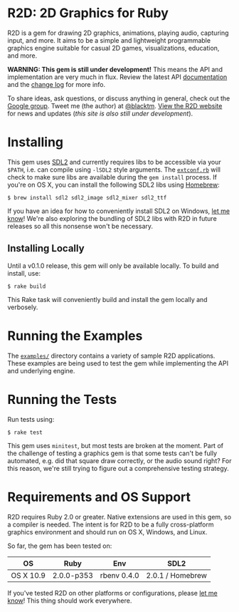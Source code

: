 # R2D: 2D Graphics for Ruby

R2D is a gem for drawing 2D graphics, animations, playing audio, capturing input, and more. It aims to be a simple and lightweight programmable graphics engine suitable for casual 2D games, visualizations, education, and more.

**WARNING: This gem is still under development!** This means the API and implementation are very much in flux. Review the latest API [documentation](http://www.ruby2d.com/docs) and the [change log](http://www.ruby2d.com/docs/history.html) for more info.

To share ideas, ask questions, or discuss anything in general, check out the [Google group](https://groups.google.com/d/forum/r2d-gem). Tweet me (the author) at [@blacktm](https://twitter.com/blacktm). [View the R2D website](http://www.ruby2d.com) for news and updates (*this site is also still under development*).

# Installing

This gem uses [SDL2](http://www.libsdl.org) and currently requires libs to be accessible via your `$PATH`, i.e. can compile using `-lSDL2` style arguments. The [`extconf.rb`](/ext/r2d/extconf.rb) will check to make sure libs are available during the `gem install` process. If you're on OS X, you can install the following SDL2 libs using [Homebrew](http://brew.sh):

```
$ brew install sdl2 sdl2_image sdl2_mixer sdl2_ttf
```

If you have an idea for how to conveniently install SDL2 on Windows, [let me know](https://twitter.com/blacktm)! We're also exploring the bundling of SDL2 libs with R2D in future releases so all this nonsense won't be necessary.

## Installing Locally

Until a v0.1.0 release, this gem will only be available locally. To build and install, use:

```
$ rake build
```

This Rake task will conveniently build and install the gem locally and verbosely.

# Running the Examples

The [`examples/`](/examples) directory contains a variety of sample R2D applications. These examples are being used to test the gem while implementing the API and underlying engine.

# Running the Tests

Run tests using:

```
$ rake test
```

This gem uses `minitest`, but most tests are broken at the moment. Part of the challenge of testing a graphics gem is that some tests can't be fully automated, e.g. did that square draw correctly, or the audio sound right? For this reason, we're still trying to figure out a comprehensive testing strategy.

# Requirements and OS Support

R2D requires Ruby 2.0 or greater. Native extensions are used in this gem, so a compiler is needed. The intent is for R2D to be a fully cross-platform graphics environment and should run on OS X, Windows, and Linux.

So far, the gem has been tested on:

| OS        | Ruby       | Env         | SDL2             |
| --------- | ---------- | ----------- | ---------------- |
| OS X 10.9 | 2.0.0-p353 | rbenv 0.4.0 | 2.0.1 / Homebrew |

<!-- - Windows 7 32-bit using the [RubyInstaller](http://rubyinstaller.org/) for Windows and the [MinGW DevKit](http://rubyinstaller.org/add-ons/devkit/) (required for building native extensions). -->

If you've tested R2D on other platforms or configurations, please [let me know](https://twitter.com/blacktm)! This thing should work everywhere.
